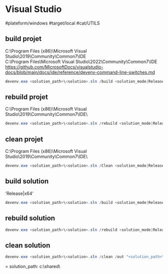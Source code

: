# Visual Studio
#plateform/windows #target/local  #cat/UTILS

## build projet
C:\Program Files (x86)\Microsoft Visual Studio\2019\Community\Common7\IDE\
C:\Program Files\Microsoft Visual Studio\2022\Community\Common7\IDE
https://github.com/MicrosoftDocs/visualstudio-docs/blob/main/docs/ide/reference/devenv-command-line-switches.md
```powershell
devenv.exe <solution_path>\<solution>.sln /build <solution_mode|Release> /project <project_relative_path>\<project>.csproj /projectconfig <project_mode|Release> /out "<solution_path><project>-build-logs.txt"
```

## rebuild projet
C:\Program Files (x86)\Microsoft Visual Studio\2019\Community\Common7\IDE\
```powershell
devenv.exe <solution_path>\<solution>.sln /rebuild <solution_mode|Release> /project <project_relative_path>\<project>.csproj /projectconfig <project_mode|Release> /out "<solution_path><project>-build-logs.txt"
```

## clean projet
C:\Program Files (x86)\Microsoft Visual Studio\2019\Community\Common7\IDE\
```powershell
devenv.exe <solution_path>\<solution>.sln /Clean <solution_mode|Release> /project <project_relative_path>\<project>.csproj /projectconfig <project_mode|Release> /out "<solution_path><project>-build-logs.txt"
```

## build solution
'Release|x64'
```powershell
devenv.exe <solution_path>\<solution>.sln /build <solution_mode|Release> /out "<solution_path>\solution-build-logs.txt"
```

## rebuild solution
```powershell
devenv.exe <solution_path>\<solution>.sln /rebuild <solution_mode|Release> /out "<solution_path>\solution-build-logs.txt"
```

## clean solution
```powershell
devenv.exe <solution_path>\<solution>.sln /clean /out "<solution_path>\solution-build-logs.txt"
```

= solution_path: c:\shared\